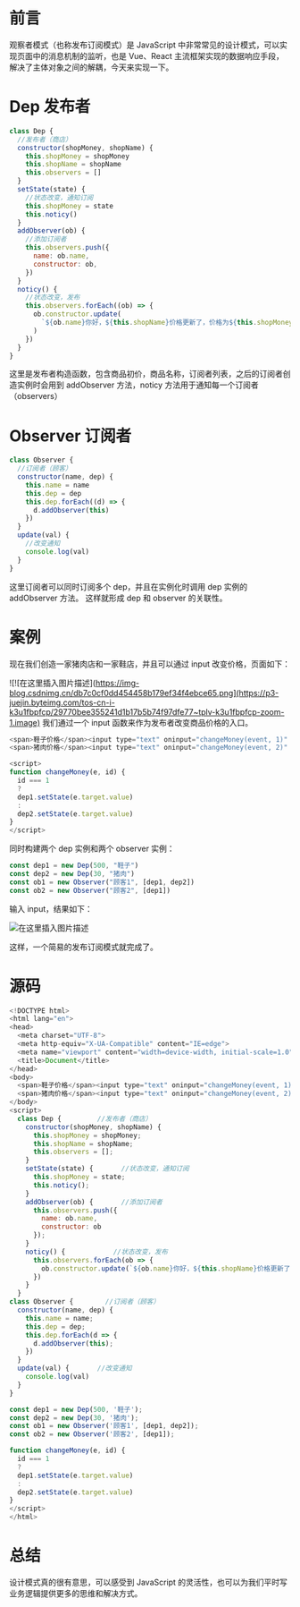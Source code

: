 # 前言

观察者模式（也称发布订阅模式）是 JavaScript 中非常常见的设计模式，可以实现页面中的消息机制的监听，也是 Vue、React 主流框架实现的数据响应手段，解决了主体对象之间的解耦，今天来实现一下。

# Dep 发布者

```javascript
class Dep {
  //发布者（商店）
  constructor(shopMoney, shopName) {
    this.shopMoney = shopMoney
    this.shopName = shopName
    this.observers = []
  }
  setState(state) {
    //状态改变，通知订阅
    this.shopMoney = state
    this.noticy()
  }
  addObserver(ob) {
    //添加订阅者
    this.observers.push({
      name: ob.name,
      constructor: ob,
    })
  }
  noticy() {
    //状态改变，发布
    this.observers.forEach((ob) => {
      ob.constructor.update(
        `${ob.name}你好，${this.shopName}价格更新了，价格为${this.shopMoney}`
      )
    })
  }
}
```

这里是发布者构造函数，包含商品初价，商品名称，订阅者列表，之后的订阅者创造实例时会用到 addObserver 方法，noticy 方法用于通知每一个订阅者（observers）

# Observer 订阅者

```javascript
class Observer {
  //订阅者（顾客）
  constructor(name, dep) {
    this.name = name
    this.dep = dep
    this.dep.forEach((d) => {
      d.addObserver(this)
    })
  }
  update(val) {
    //改变通知
    console.log(val)
  }
}
```

这里订阅者可以同时订阅多个 dep，并且在实例化时调用 dep 实例的 addObserver 方法。
这样就形成 dep 和 observer 的关联性。

# 案例

现在我们创造一家猪肉店和一家鞋店，并且可以通过 input 改变价格，页面如下：

![![在这里插入图片描述](https://img-blog.csdnimg.cn/db7c0cf0dd454458b179ef34f4ebce65.png](https://p3-juejin.byteimg.com/tos-cn-i-k3u1fbpfcp/29770bee355241d1b17b5b74f97dfe77~tplv-k3u1fbpfcp-zoom-1.image)
我们通过一个 input 函数来作为发布者改变商品价格的入口。

```javascript
<span>鞋子价格</span><input type="text" oninput="changeMoney(event, 1)" value="500">
<span>猪肉价格</span><input type="text" oninput="changeMoney(event, 2)" value="30">

<script>
function changeMoney(e, id) {
  id === 1
  ?
  dep1.setState(e.target.value)
  :
  dep2.setState(e.target.value)
}
</script>
```

同时构建两个 dep 实例和两个 observer 实例：

```javascript
const dep1 = new Dep(500, "鞋子")
const dep2 = new Dep(30, "猪肉")
const ob1 = new Observer("顾客1", [dep1, dep2])
const ob2 = new Observer("顾客2", [dep1])
```

输入 input，结果如下：

![在这里插入图片描述](https://p3-juejin.byteimg.com/tos-cn-i-k3u1fbpfcp/2b557ceb62034582a81f80ec1a1a3f29~tplv-k3u1fbpfcp-zoom-1.image)

这样，一个简易的发布订阅模式就完成了。

# 源码

```javascript
<!DOCTYPE html>
<html lang="en">
<head>
  <meta charset="UTF-8">
  <meta http-equiv="X-UA-Compatible" content="IE=edge">
  <meta name="viewport" content="width=device-width, initial-scale=1.0">
  <title>Document</title>
</head>
<body>
  <span>鞋子价格</span><input type="text" oninput="changeMoney(event, 1)" value="500">
  <span>猪肉价格</span><input type="text" oninput="changeMoney(event, 2)" value="30">
</body>
<script>
  class Dep {         //发布者（商店）
    constructor(shopMoney, shopName) {
      this.shopMoney = shopMoney;
      this.shopName = shopName;
      this.observers = [];
    }
    setState(state) {       //状态改变，通知订阅
      this.shopMoney = state;
      this.noticy();
    }
    addObserver(ob) {       //添加订阅者
      this.observers.push({
        name: ob.name,
        constructor: ob
      });
    }
    noticy() {            //状态改变，发布
      this.observers.forEach(ob => {
        ob.constructor.update(`${ob.name}你好，${this.shopName}价格更新了，价格为${this.shopMoney}`)
      })
    }
  }
class Observer {        //订阅者（顾客）
  constructor(name, dep) {
    this.name = name;
    this.dep = dep;
    this.dep.forEach(d => {
      d.addObserver(this);
    })
  }
  update(val) {       //改变通知
    console.log(val)
  }
}

const dep1 = new Dep(500, '鞋子');
const dep2 = new Dep(30, '猪肉');
const ob1 = new Observer('顾客1', [dep1, dep2]);
const ob2 = new Observer('顾客2', [dep1]);

function changeMoney(e, id) {
  id === 1
  ?
  dep1.setState(e.target.value)
  :
  dep2.setState(e.target.value)
}
</script>
</html>
```

# 总结

设计模式真的很有意思，可以感受到 JavaScript 的灵活性，也可以为我们平时写业务逻辑提供更多的思维和解决方式。
